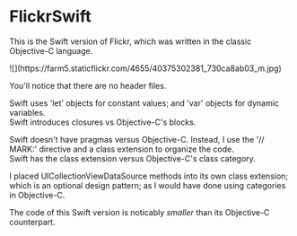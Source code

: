 FlickrSwift
===========

This is the Swift version of Flickr, which was written in the classic Objective-C language.
<p>
![](https://farm5.staticflickr.com/4655/40375302381_730ca8ab03_m.jpg)

You'll notice that there are no header files. <br/>

Swift uses 'let' objects for constant values; and
'var' objects for dynamic variables.
<br />
Swift introduces closures vs Objective-C's blocks.
<p>
Swift doesn't have pragmas versus Objective-C.  
Instead, I use the '// MARK:' directive and a class extension to organize the code.

<br/>
Swift has the class extension versus Objective-C's
class category.
<p>
I placed UICollectionViewDataSource methods into its own class extension; which
is an optional design pattern; as I would have done using categories in Objective-C.
<p>
The code of this Swift version is noticably <em>smaller</em> than its Objective-C
counterpart.
